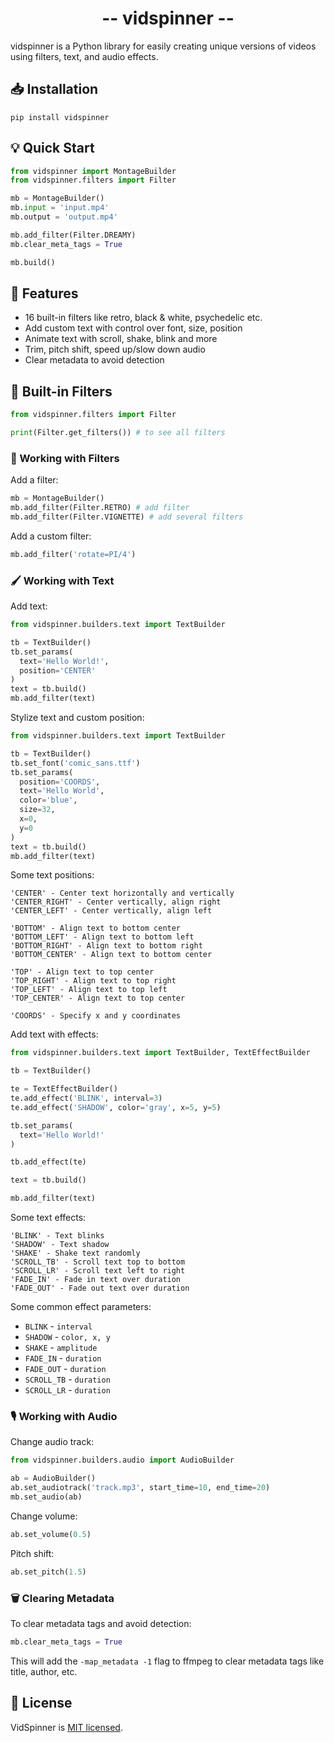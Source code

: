 <h1 align="center">-- vidspinner --</h1>

vidspinner is a Python library for easily creating unique versions of videos using filters, text, and audio effects.

<h2>📥 Installation</h2>

```
pip install vidspinner
```

<h2>💡 Quick Start</h2>

```python
from vidspinner import MontageBuilder
from vidspinner.filters import Filter

mb = MontageBuilder()
mb.input = 'input.mp4'  
mb.output = 'output.mp4'

mb.add_filter(Filter.DREAMY) 
mb.clear_meta_tags = True

mb.build()
```

<h2>🎨 Features</h2>

- 16 built-in filters like retro, black & white, psychedelic etc.
- Add custom text with control over font, size, position  
- Animate text with scroll, shake, blink and more
- Trim, pitch shift, speed up/slow down audio
- Clear metadata to avoid detection

<h2>🧰 Built-in Filters</h2>

```python
from vidspinner.filters import Filter

print(Filter.get_filters()) # to see all filters 
```

<h3>🎨 Working with Filters</h3>

Add a filter:

```python 
mb = MontageBuilder()
mb.add_filter(Filter.RETRO) # add filter
mb.add_filter(Filter.VIGNETTE) # add several filters
```

Add a custom filter:

```python
mb.add_filter('rotate=PI/4') 
```

<h3>🖌️ Working with Text</h3>

Add text:

```python
from vidspinner.builders.text import TextBuilder

tb = TextBuilder()
tb.set_params(
  text='Hello World!',
  position='CENTER' 
)
text = tb.build()
mb.add_filter(text)
```

Stylize text and custom position:

```python
from vidspinner.builders.text import TextBuilder

tb = TextBuilder()
tb.set_font('comic_sans.ttf')
tb.set_params(
  position='COORDS',
  text='Hello World', 
  color='blue',
  size=32,
  x=0,
  y=0
)
text = tb.build()
mb.add_filter(text)
```

Some text positions:

```
'CENTER' - Center text horizontally and vertically
'CENTER_RIGHT' - Center vertically, align right
'CENTER_LEFT' - Center vertically, align left

'BOTTOM' - Align text to bottom center  
'BOTTOM_LEFT' - Align text to bottom left
'BOTTOM_RIGHT' - Align text to bottom right
'BOTTOM_CENTER' - Align text to bottom center

'TOP' - Align text to top center
'TOP_RIGHT' - Align text to top right
'TOP_LEFT' - Align text to top left 
'TOP_CENTER' - Align text to top center

'COORDS' - Specify x and y coordinates
```


Add text with effects:

```python 
from vidspinner.builders.text import TextBuilder, TextEffectBuilder

tb = TextBuilder()

te = TextEffectBuilder()
te.add_effect('BLINK', interval=3)
te.add_effect('SHADOW', color='gray', x=5, y=5)

tb.set_params(
  text='Hello World!'
)

tb.add_effect(te) 

text = tb.build()

mb.add_filter(text)
```

Some text effects:

```
'BLINK' - Text blinks
'SHADOW' - Text shadow
'SHAKE' - Shake text randomly
'SCROLL_TB' - Scroll text top to bottom 
'SCROLL_LR' - Scroll text left to right
'FADE_IN' - Fade in text over duration
'FADE_OUT' - Fade out text over duration
```

Some common effect parameters:

- `BLINK` - `interval` 
- `SHADOW` - `color, x, y`
- `SHAKE` - `amplitude`
- `FADE_IN` - `duration`
- `FADE_OUT` - `duration`  
- `SCROLL_TB` - `duration`
- `SCROLL_LR` - `duration`


<h3>🎙️ Working with Audio</h3>

Change audio track:

```python
from vidspinner.builders.audio import AudioBuilder

ab = AudioBuilder()
ab.set_audiotrack('track.mp3', start_time=10, end_time=20)
mb.set_audio(ab)
```

Change volume:

```python
ab.set_volume(0.5)
```

Pitch shift: 

```python 
ab.set_pitch(1.5)
```

<h3>🗑️ Clearing Metadata</h3>

To clear metadata tags and avoid detection:

```python
mb.clear_meta_tags = True 
```

This will add the `-map_metadata -1` flag to ffmpeg to clear metadata tags like title, author, etc.

<h2>📄 License</h2>

VidSpinner is [MIT licensed](LICENSE).